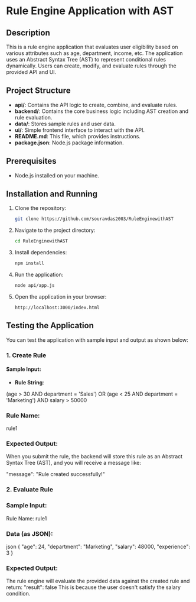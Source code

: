 # Rule Engine Application with AST

## Description

This is a rule engine application that evaluates user eligibility based on various attributes such as age, department, income, etc. The application uses an Abstract Syntax Tree (AST) to represent conditional rules dynamically. Users can create, modify, and evaluate rules through the provided API and UI.

## Project Structure

- **api/**: Contains the API logic to create, combine, and evaluate rules.
- **backend/**: Contains the core business logic including AST creation and rule evaluation.
- **data/**: Stores sample rules and user data.
- **ui/**: Simple frontend interface to interact with the API.
- **README.md**: This file, which provides instructions.
- **package.json**: Node.js package information.

## Prerequisites

- Node.js installed on your machine.

## Installation and Running

1. Clone the repository:
    ```bash
    git clone https://github.com/souravdas2003/RuleEnginewithAST
    ```
    
2. Navigate to the project directory:
    ```bash
    cd RuleEnginewithAST
    ```

3. Install dependencies:
    ```bash
    npm install
    ```

4. Run the application:
    ```bash
    node api/app.js
    ```

5. Open the application in your browser:
    ```
    http://localhost:3000/index.html
    ```

## Testing the Application

You can test the application with sample input and output as shown below:

### 1. **Create Rule**

#### Sample Input:

- **Rule String**: 
  
 (age > 30 AND department = 'Sales') OR (age < 25 AND department = 'Marketing') AND salary > 50000
### Rule Name:
rule1
### Expected Output:
When you submit the rule, the backend will store this rule as an Abstract Syntax Tree (AST), and you will receive a message like:

  "message": "Rule created successfully!"

### 2. Evaluate Rule

### Sample Input:
Rule Name:
rule1

### Data (as JSON):

json
{
  "age": 24,
  "department": "Marketing",
  "salary": 48000,
  "experience": 3
}
### Expected Output:
The rule engine will evaluate the provided data against the created rule and return:
  "result": false
This is because the user doesn't satisfy the salary condition.
